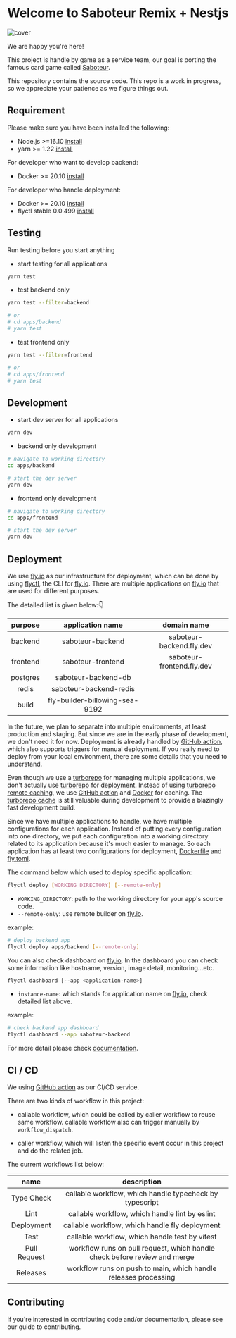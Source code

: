 # Welcome to Saboteur Remix + Nestjs

![cover](https://www.littledayout.com/wp-content/uploads/01-saboteur.jpg)

We are happy you're here!

This project is handle by game as a service team,
our goal is porting the famous card game called [Saboteur][saboteur].

This repository contains the source code.
This repo is a work in progress, so we appreciate your patience as we figure things out.

## Requirement

Please make sure you have been installed the following:

- Node.js >=16.10 [install](https://nodejs.org/en/download)
- yarn >= 1.22 [install](https://yarnpkg.com/getting-started/install)

For developer who want to develop backend:

- Docker >= 20.10 [install](https://www.docker.com/)

For developer who handle deployment:

- Docker >= 20.10 [install](https://www.docker.com/)
- flyctl stable 0.0.499 [install](https://fly.io/docs/hands-on/install-flyctl/)

## Testing

Run testing before you start anything

- start testing for all applications

```bash
yarn test
```

- test backend only

```bash
yarn test --filter=backend

# or
# cd apps/backend
# yarn test
```

- test frontend only

```bash
yarn test --filter=frontend

# or
# cd apps/frontend
# yarn test
```

## Development

- start dev server for all applications

```bash
yarn dev
```

- backend only development

```bash
# navigate to working directory
cd apps/backend

# start the dev server
yarn dev
```

- frontend only development

```bash
# navigate to working directory
cd apps/frontend

# start the dev server
yarn dev
```

## Deployment

We use [fly.io][fly] as our infrastructure for deployment,
which can be done by using [flyctl][fly-ctl], the CLI for [fly.io][fly].
There are multiple applications on [fly.io][fly] that are used for different purposes.

The detailed list is given below:👇

| purpose  |        application name        |        domain name        |
| :------: | :----------------------------: | :-----------------------: |
| backend  |        saboteur-backend        | saboteur-backend.fly.dev  |
| frontend |       saboteur-frontend        | saboteur-frontend.fly.dev |
| postgres |      saboteur-backend-db       |                           |
|  redis   |     saboteur-backend-redis     |                           |
|  build   | fly-builder-billowing-sea-9192 |                           |

In the future, we plan to separate into multiple environments, at least production and staging.
But since we are in the early phase of development, we don't need it for now.
Deployment is already handled by [GitHub action][github-action], which also supports triggers for manual deployment.
If you really need to deploy from your local environment, there are some details that you need to understand.

Even though we use a [turborepo][turborepo] for managing multiple applications,
we don't actually use [turborepo][turborepo] for deployment.
Instead of using [turborepo remote caching][turborepo-remote-caching],
we use [GitHub action][github-action-catch] and [Docker][docker-cache] for caching.
The [turborepo cache][turborepo-caching] is still valuable during development to provide a blazingly fast development build.

Since we have multiple applications to handle, we have multiple configurations for each application.
Instead of putting every configuration into one directory,
we put each configuration into a working directory related to its application because it's much easier to manage.
So each application has at least two configurations for deployment, [Dockerfile][docker-file] and [fly.toml][fly-toml].

The command below which used to deploy specific application:

```bash
flyctl deploy [WORKING_DIRECTORY] [--remote-only]
```

- `WORKING_DIRECTORY`: path to the working directory for your app's source code.
- `--remote-only`: use remote builder on [fly.io][fly].

example:

```bash
# deploy backend app
flyctl deploy apps/backend [--remote-only]
```

You can also check dashboard on [fly.io][fly].
In the dashboard you can check some information like hostname, version, image detail, monitoring...etc.

```bash
flyctl dashboard [--app <application-name>]
```

- `instance-name`: which stands for application name on [fly.io][fly], check detailed list above.

example:

```bash
# check backend app dashboard
flyctl dashboard --app saboteur-backend
```

For more detail please check [documentation][fly-doc].

## CI / CD

We using [GitHub action][github-action] as our CI/CD service.

There are two kinds of workflow in this project:

- callable workflow, which could be called by caller workflow to reuse same workflow.
  callable workflow also can trigger manually by `workflow_dispatch`.

- caller workflow, which will listen the specific event occur in this project and do the related job.

The current workflows list below:

|     name     |                                description                                |
| :----------: | :-----------------------------------------------------------------------: |
|  Type Check  |          callable workflow, which handle typecheck by typescript          |
|     Lint     |              callable workflow, which handle lint by eslint               |
|  Deployment  |              callable workflow, which handle fly deployment               |
|     Test     |              callable workflow, which handle test by vitest               |
| Pull Request | workflow runs on pull request, which handle check before review and merge |
|   Releases   |      workflow runs on push to main, which handle releases processing      |

## Contributing

If you're interested in contributing code and/or documentation, please see our guide to contributing.

[saboteur]: https://en.wikipedia.org/wiki/Saboteur_(card_game)
[fly]: https://fly.io/
[fly-ctl]: https://fly.io/docs/flyctl/
[fly-doc]: https://fly.io/docs/
[fly-toml]: https://fly.io/docs/reference/configuration/
[github-action]: https://github.com/features/actions
[github-action-catch]: https://docs.github.com/en/actions/using-workflows/caching-dependencies-to-speed-up-workflows
[turborepo]: https://turbo.build/repo
[turborepo-caching]: https://turbo.build/repo/docs/core-concepts/caching
[turborepo-remote-caching]: https://turbo.build/repo/docs/core-concepts/remote-caching
[docker-cache]: https://docs.docker.com/build/cache/
[docker-file]: https://docs.docker.com/engine/reference/builder/
